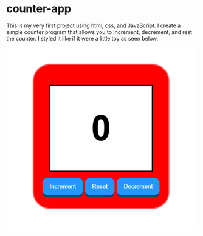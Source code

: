 # counter-app

This is my very first project using html, css, and JavaScript.
I create a simple counter program that allows you to increment, decrement, and rest the counter.
I styled it like if it were a little toy as seen below.

![Counter App Preview](counter-preview.png)
